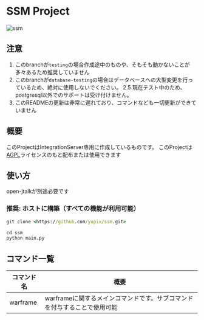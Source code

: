 # SSM Project

![ssm](https://repo.akarinext.org/assets/image/YX.png)

## 注意

1. このbranchが`testing`の場合作成途中のものや、そもそも動かないことが多々あるため推奨していません
2. このbranchが`database-testing`の場合はデータベースへの大型変更を行っているため、絶対に使用しないでください。
   2.5 現在テスト中のため、postgresql以外でのサポートは受け付けません。
3. このREADMEの更新は非常に遅れており、コマンドなども一切更新ができていません

## 概要

このProjectはIntegrationServer専用に作成しているものです。
このProjectは[AGPL](LICENSE)ライセンスのもと配布または使用できます

## 使い方

open-jtalkが別途必要です

### 推奨: ホストに構築（すべての機能が利用可能）

```cmd
git clone <https://github.com/yupix/ssm.git>

cd ssm
python main.py
```

## コマンド一覧

|コマンド名|概要|
|---|---|
|warframe|warframeに関するメインコマンドです。サブコマンドを付与することで使用可能|
